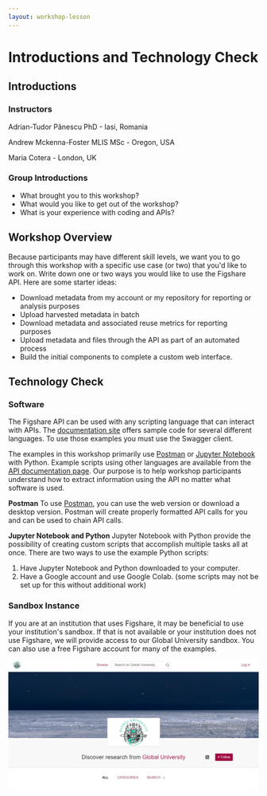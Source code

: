 ```yaml
---
layout: workshop-lesson
---
```


# Introductions and Technology Check

## Introductions

### Instructors
Adrian-Tudor Pănescu PhD - Iasi, Romania

Andrew Mckenna-Foster MLIS MSc - Oregon, USA

Maria Cotera - London, UK

### Group Introductions
- What brought you to this workshop?
- What would you like to get out of the workshop?
- What is your experience with coding and APIs?
 
## Workshop Overview

Because participants may have different skill levels, we want you to go through this workshop with a specific use case (or two) that you'd like to work on.  Write down one or two ways you would like to use the Figshare API. Here are some starter ideas:
- Download metadata from my account or my repository for reporting or analysis purposes
- Upload harvested metadata in batch
- Download metadata and associated reuse metrics for reporting purposes
- Upload metadata and files through the API as part of an automated process
- Build the initial components to complete a custom web interface.

## Technology Check

### Software

The Figshare API can be used with any scripting language that can interact with APIs. The [documentation site](https://docs.figshare.com) offers sample code for several different languages. To use those examples you must use the Swagger client.

The examples in this workshop primarily use [Postman](https://www.postman.com/) or [Jupyter Notebook](https://jupyter.org/) with Python. Example scripts using other languages are available from the [API documentation page](htttps://docs.figshare.com). Our purpose is to help workshop participants understand how to extract information using the API no matter what software is used.

**Postman**
To use [Postman](https://www.postman.com/), you can use the web version or download a desktop version. Postman will create properly formatted API calls for you and can be used to chain API calls.

**Jupyter Notebook and Python**
Jupyter Notebook with Python provide the possibility of creating custom scripts that accomplish multiple tasks all at once. There are two ways to use the example Python scripts:
1. Have Jupyter Notebook and Python downloaded to your computer.
2. Have a Google account and use Google Colab. (some scripts may not be set up for this without additional work)

### Sandbox Instance
If you are at an institution that uses Figshare, it may be beneficial to use your institution's sandbox. If that is not available or your institution does not use Figshare, we will provide access to our Global University sandbox. You can also use a free Figshare account for many of the examples.

![Image of the Global University Sandbox](../assets/global-univ-sandbox.jpg)


